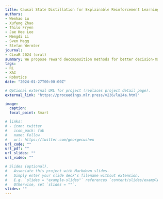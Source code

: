 ```yaml
---
title: Causal State Distillation for Explainable Reinforcement Learning
authors: 
- Wenhao Lu
- Xufeng Zhao
- Thilo Fryen
- Jae Hee Lee
- Mengdi Li
- Sven Magg
- Stefan Wermter
journal: 
- CLeaR 2024 (oral)
summary: We propose reward decomposition methods for better decision-making explainality.
tags:
- RL
- XAI
- Robotics
date: "2024-01-27T00:00:00Z"

# Optional external URL for project (replaces project detail page).
external_link: "https://proceedings.mlr.press/v236/lu24a.html"

image:
  caption: 
  focal_point: Smart

# links:
# - icon: twitter
#   icon_pack: fab
#   name: Follow
#   url: https://twitter.com/georgecushen
url_code: ""
url_pdf: ""
url_slides: ""
url_video: ""

# Slides (optional).
#   Associate this project with Markdown slides.
#   Simply enter your slide deck's filename without extension.
#   E.g. `slides = "example-slides"` references `content/slides/example-slides.md`.
#   Otherwise, set `slides = ""`.
slides: ""
---
```

